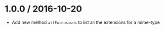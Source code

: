 1.0.0 / 2016-10-20
===================

- Add new method `allExtensions` to list all the extensions for a
mime-type